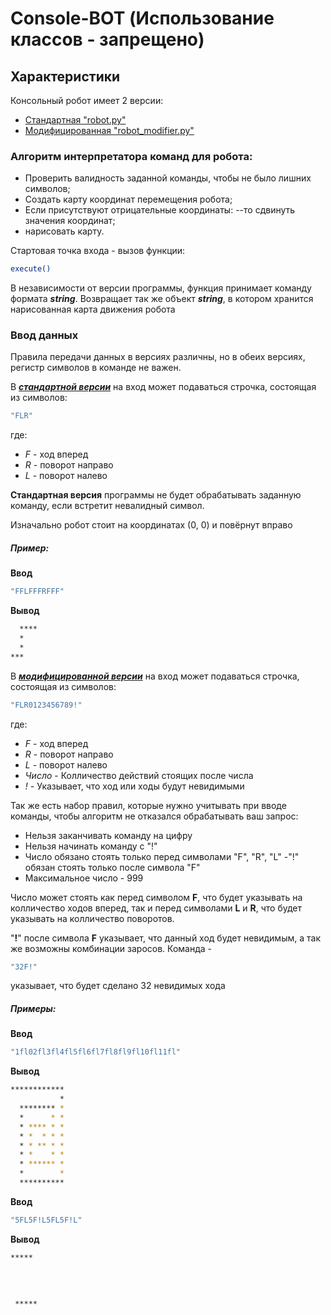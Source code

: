 # Console-BOT (Использование классов - запрещено)

## Характеристики

Консольный робот имеет 2 версии:
- [Стандартная "robot.py"](robot.py) 
- [Модифицированная "robot_modifier.py"](robot_modifier.py) 



### Алгоритм интерпретатора команд для робота:
- Проверить валидность заданной команды, чтобы не было лишних символов;
- Создать карту координат перемещения робота;
- Если присутствуют отрицательные координаты:
--то сдвинуть значения координат;
- нарисовать карту.

Стартовая точка входа - вызов функции: 
```sh
execute()
```

В независимости от версии программы, функция принимает команду формата ***string***.
Возвращает так же объект ***string***, в котором хранится нарисованная карта движения робота

### Ввод данных

Правила передачи данных в версиях различны, но в обеих версиях, регистр символов в команде не важен.

В [***стандартной версии***](robot.py) на вход может подаваться строчка, состоящая
из символов:

```sh
"FLR"
```
где:
* *F* - ход вперед
* *R* - поворот направо
* *L* - поворот налево

**Стандартная версия** программы не будет обрабатывать заданную команду, если встретит невалидный символ.

Изначально робот стоит на координатах (0, 0) и повёрнут вправо

##### Пример:

**Ввод**
```sh
"FFLFFFRFFF"
```
**Вывод**
```sh
  ****
  *   
  *   
***   
```

В [***модифицированной версии***](robot_modifier.py) на вход может подаваться строчка, состоящая
из символов:

```sh
"FLR0123456789!"
```
где:
* *F* - ход вперед
* *R* - поворот направо
* *L* - поворот налево
* *Число* - Колличество действий стоящих после числа
* *!* - Указывает, что ход или ходы будут невидимыми

Так же есть набор правил, которые нужно учитывать при вводе команды, чтобы алгоритм не отказался обрабатывать ваш запрос:
- Нельзя заканчивать команду на цифру
- Нельзя начинать команду с "!"
- Число обязано стоять только перед символами "F", "R", "L"
-"!" обязан стоять только после символа "F"
- Максимальное число - 999

Число может стоять как перед символом **F**, что будет указывать на колличество ходов вперед, так и перед символами **L** и **R**, что будет указывать на колличество поворотов.

"**!**" после символа **F** указывает, что данный ход будет невидимым, а так же возможны комбинации заросов.
Команда -
```sh
"32F!"
```
указывает, что будет сделано 32 невидимых хода

##### Примеры:

**Ввод**
```sh
"1fl02fl3fl4fl5fl6fl7fl8fl9fl10fl11fl"
```
**Вывод**
```sh
************
           *
  ******** *
  *      * *
  * **** * *
  * *  * * *
  * * ** * *
  * *    * *
  * ****** *
  *        *
  ********** 
```

**Ввод**
```sh
"5FL5F!L5FL5F!L"
```
**Вывод**
```sh
***** 
      
      
      
      
 *****
```





